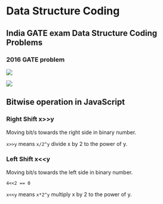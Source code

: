 # Data Structure Coding

## India GATE exam Data Structure Coding Problems

### 2016 GATE problem

![](https://i.imgur.com/Y72nRyq.png)


![](https://i.imgur.com/vjbsHNw.png)

## Bitwise operation in JavaScript 

### Right Shift x>>y 

Moving bit/s towards the right side in binary number. 

`x>>y` means `x/2^y` divide x by 2 to the power of y.

### Left Shift x<<y

Moving bit/s towards the left side in binary number. 

`4<<2 == 0` 

`x<<y` means `x*2^y` multiply x by 2 to the power of y.